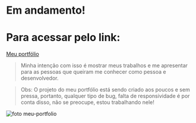 # Em andamento!

# Para acessar pelo link:
[Meu portfólio](https://eipastel.github.io/meu-portfolio)

> Minha intenção com isso é mostrar meus trabalhos e me apresentar para as pessoas que queiram me conhecer como pessoa e desenvolvedor.

> Obs: O projeto do meu portfólio está sendo criado aos poucos e sem pressa, portanto, qualquer tipo de bug, falta de responsividade é por conta disso, não se preocupe, estou trabalhando nele!


![foto meu-portfolio](https://github.com/eipastel/meu-portfolio/assets/92560005/3f756837-ed4c-4132-903b-690f06f57bd8)
